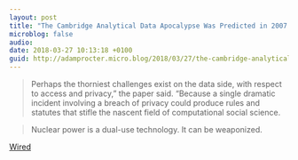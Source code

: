 ```yaml
---
layout: post
title: "The Cambridge Analytical Data Apocalypse Was Predicted in 2007. "
microblog: false
audio: 
date: 2018-03-27 10:13:18 +0100
guid: http://adamprocter.micro.blog/2018/03/27/the-cambridge-analytical.html
---
```

>Perhaps the thorniest challenges exist on the data side, with respect to access and privacy,” the paper said. “Because a single dramatic incident involving a breach of privacy could produce rules and statutes that stifle the nascent field of computational social science.

>Nuclear power is a dual-use technology. It can be weaponized. 

[Wired](http://dctr.pro/258)
